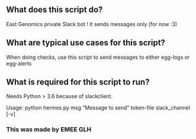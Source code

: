 ## What does this script do?

East Genomics private Slack bot ! It sends messages only (for now :3)

## What are typical use cases for this script?

When doing checks, use this script to send messages to either egg-logs or egg-alerts

## What is required for this script to run?

Needs Python > 3.6 because of slackclient.

Usage:
python hermes.py msg "Message to send" token-file slack_channel [-v]

### This was made by EMEE GLH
